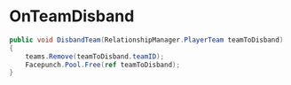 <Badge type="danger" text="Carbon Compatible"/><Badge type="warning" text="Oxide Compatible"/>
# OnTeamDisband
```csharp
public void DisbandTeam(RelationshipManager.PlayerTeam teamToDisband)
{
	teams.Remove(teamToDisband.teamID);
	Facepunch.Pool.Free(ref teamToDisband);
}

```
